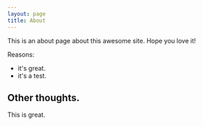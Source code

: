 ```yaml
---
layout: page
title: About
---
```


This is an about page about this awesome site.
Hope you love it!

Reasons:
 - it's great.
 - it's a test.

## Other thoughts.

This is great.
